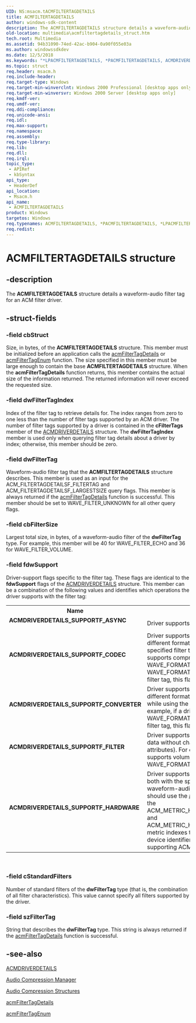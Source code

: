 ```yaml
---
UID: NS:msacm.tACMFILTERTAGDETAILS
title: ACMFILTERTAGDETAILS
author: windows-sdk-content
description: The ACMFILTERTAGDETAILS structure details a waveform-audio filter tag for an ACM filter driver.
old-location: multimedia\acmfiltertagdetails_struct.htm
tech.root: Multimedia
ms.assetid: 94b31090-74ed-42ac-b904-0a90f055e03a
ms.author: windowssdkdev
ms.date: 12/5/2018
ms.keywords: "*LPACMFILTERTAGDETAILS, *PACMFILTERTAGDETAILS, ACMDRIVERDETAILS_SUPPORTF_ASYNC, ACMDRIVERDETAILS_SUPPORTF_CODEC, ACMDRIVERDETAILS_SUPPORTF_CONVERTER, ACMDRIVERDETAILS_SUPPORTF_FILTER, ACMDRIVERDETAILS_SUPPORTF_HARDWARE, ACMFILTERTAGDETAILS, ACMFILTERTAGDETAILS structure [Windows Multimedia], msacm/ACMFILTERTAGDETAILS, multimedia.acmfiltertagdetails_COLLISION761, multimedia.acmfiltertagdetails_struct"
ms.topic: struct
req.header: msacm.h
req.include-header: 
req.target-type: Windows
req.target-min-winverclnt: Windows 2000 Professional [desktop apps only]
req.target-min-winversvr: Windows 2000 Server [desktop apps only]
req.kmdf-ver: 
req.umdf-ver: 
req.ddi-compliance: 
req.unicode-ansi: 
req.idl: 
req.max-support: 
req.namespace: 
req.assembly: 
req.type-library: 
req.lib: 
req.dll: 
req.irql: 
topic_type:
 - APIRef
 - kbSyntax
api_type:
 - HeaderDef
api_location:
 - Msacm.h
api_name:
 - ACMFILTERTAGDETAILS
product: Windows
targetos: Windows
req.typenames: ACMFILTERTAGDETAILS, *PACMFILTERTAGDETAILS, *LPACMFILTERTAGDETAILS
req.redist: 
---
```


# ACMFILTERTAGDETAILS structure


## -description



The <b>ACMFILTERTAGDETAILS</b> structure details a waveform-audio filter tag for an ACM filter driver.




## -struct-fields




### -field cbStruct

Size, in bytes, of the <b>ACMFILTERTAGDETAILS</b> structure. This member must be initialized before an application calls the <a href="https://msdn.microsoft.com/6b1fd113-5753-4a45-974c-ecf3f5d27866">acmFilterTagDetails</a> or <a href="https://msdn.microsoft.com/eaec57c2-51b8-4842-ba78-f5726c2dc31d">acmFilterTagEnum</a> function. The size specified in this member must be large enough to contain the base <b>ACMFILTERTAGDETAILS</b> structure. When the <b>acmFilterTagDetails</b> function returns, this member contains the actual size of the information returned. The returned information will never exceed the requested size.


### -field dwFilterTagIndex

Index of the filter tag to retrieve details for. The index ranges from zero to one less than the number of filter tags supported by an ACM driver. The number of filter tags supported by a driver is contained in the <b>cFilterTags</b> member of the <a href="https://msdn.microsoft.com/b45b26e2-a9c0-4d01-9989-a071d9c73993">ACMDRIVERDETAILS</a> structure. The <b>dwFilterTagIndex</b> member is used only when querying filter tag details about a driver by index; otherwise, this member should be zero.


### -field dwFilterTag

Waveform-audio filter tag that the <b>ACMFILTERTAGDETAILS</b> structure describes. This member is used as an input for the ACM_FILTERTAGDETAILSF_FILTERTAG and ACM_FILTERTAGDETAILSF_LARGESTSIZE query flags. This member is always returned if the <a href="https://msdn.microsoft.com/6b1fd113-5753-4a45-974c-ecf3f5d27866">acmFilterTagDetails</a> function is successful. This member should be set to WAVE_FILTER_UNKNOWN for all other query flags.


### -field cbFilterSize

Largest total size, in bytes, of a waveform-audio filter of the <b>dwFilterTag</b> type. For example, this member will be 40 for WAVE_FILTER_ECHO and 36 for WAVE_FILTER_VOLUME.


### -field fdwSupport

Driver-support flags specific to the filter tag. These flags are identical to the <b>fdwSupport</b> flags of the <a href="https://msdn.microsoft.com/b45b26e2-a9c0-4d01-9989-a071d9c73993">ACMDRIVERDETAILS</a> structure. This member can be a combination of the following values and identifies which operations the driver supports with the filter tag:

<table>
<tr>
<th>Name</th>
<th>Description</th>
</tr>
<tr>
<td width="40%"><a id="ACMDRIVERDETAILS_SUPPORTF_ASYNC"></a><a id="acmdriverdetails_supportf_async"></a><dl>
<dt><b>ACMDRIVERDETAILS_SUPPORTF_ASYNC</b></dt>
</dl>
</td>
<td width="60%">
Driver supports asynchronous conversions.

</td>
</tr>
<tr>
<td width="40%"><a id="ACMDRIVERDETAILS_SUPPORTF_CODEC"></a><a id="acmdriverdetails_supportf_codec"></a><dl>
<dt><b>ACMDRIVERDETAILS_SUPPORTF_CODEC</b></dt>
</dl>
</td>
<td width="60%">
Driver supports conversion between two different format tags while using the specified filter tag. For example, if a driver supports compression from WAVE_FORMAT_PCM to WAVE_FORMAT_ADPCM with the specified filter tag, this flag is set.

</td>
</tr>
<tr>
<td width="40%"><a id="ACMDRIVERDETAILS_SUPPORTF_CONVERTER"></a><a id="acmdriverdetails_supportf_converter"></a><dl>
<dt><b>ACMDRIVERDETAILS_SUPPORTF_CONVERTER</b></dt>
</dl>
</td>
<td width="60%">
Driver supports conversion between two different formats of the same format tag while using the specified filter tag. For example, if a driver supports resampling of WAVE_FORMAT_PCM with the specified filter tag, this flag is set.

</td>
</tr>
<tr>
<td width="40%"><a id="ACMDRIVERDETAILS_SUPPORTF_FILTER"></a><a id="acmdriverdetails_supportf_filter"></a><dl>
<dt><b>ACMDRIVERDETAILS_SUPPORTF_FILTER</b></dt>
</dl>
</td>
<td width="60%">
Driver supports a filter (modification of the data without changing any of the format attributes). For example, if a driver supports volume or echo operations on WAVE_FORMAT_PCM, this flag is set.

</td>
</tr>
<tr>
<td width="40%"><a id="ACMDRIVERDETAILS_SUPPORTF_HARDWARE"></a><a id="acmdriverdetails_supportf_hardware"></a><dl>
<dt><b>ACMDRIVERDETAILS_SUPPORTF_HARDWARE</b></dt>
</dl>
</td>
<td width="60%">
Driver supports hardware input, output, or both with the specified filter tag through a waveform-audio device. An application should use the <a href="https://msdn.microsoft.com/30b6dc13-b523-4c42-aa35-c86b3ebe04c3">acmMetrics</a> function with the ACM_METRIC_HARDWARE_WAVE_INPUT and ACM_METRIC_HARDWARE_WAVE_OUTPUT metric indexes to get the waveform-audio device identifiers associated with the supporting ACM driver.

</td>
</tr>
</table>
 


### -field cStandardFilters

Number of standard filters of the <b>dwFilterTag</b> type (that is, the combination of all filter characteristics). This value cannot specify all filters supported by the driver.


### -field szFilterTag

String that describes the <b>dwFilterTag</b> type. This string is always returned if the <a href="https://msdn.microsoft.com/6b1fd113-5753-4a45-974c-ecf3f5d27866">acmFilterTagDetails</a> function is successful.


## -see-also




<a href="https://msdn.microsoft.com/b45b26e2-a9c0-4d01-9989-a071d9c73993">ACMDRIVERDETAILS</a>



<a href="https://msdn.microsoft.com/2f9a4540-86c0-40e6-b4da-24a9d31b56bf">Audio Compression Manager</a>



<a href="https://msdn.microsoft.com/19ef4569-e6fc-480a-8659-98df3d36d05f">Audio Compression Structures</a>



<a href="https://msdn.microsoft.com/6b1fd113-5753-4a45-974c-ecf3f5d27866">acmFilterTagDetails</a>



<a href="https://msdn.microsoft.com/eaec57c2-51b8-4842-ba78-f5726c2dc31d">acmFilterTagEnum</a>
 

 

